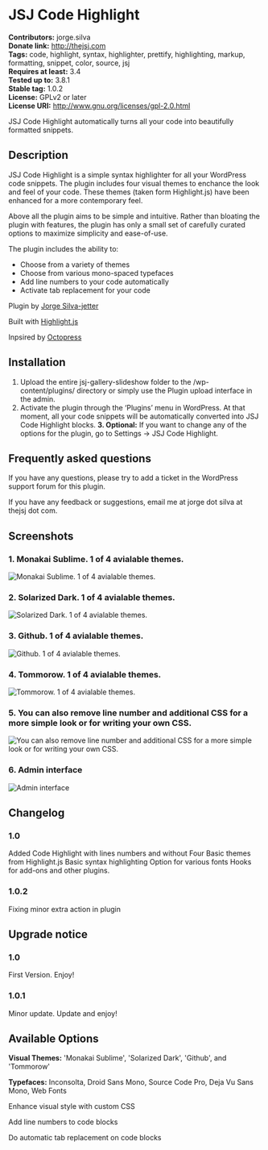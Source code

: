 # JSJ Code Highlight #

**Contributors:** jorge.silva  
**Donate link:** http://thejsj.com  
**Tags:** code, highlight, syntax, highlighter, prettify, highlighting, markup, formatting, snippet, color, source, jsj  
**Requires at least:** 3.4  
**Tested up to:** 3.8.1  
**Stable tag:** 1.0.2  
**License:** GPLv2 or later  
**License URI:** http://www.gnu.org/licenses/gpl-2.0.html  

JSJ Code Highlight automatically turns all your code into beautifully formatted snippets.

## Description ##

JSJ Code Highlight is a simple syntax highlighter for all your WordPress code snippets. The plugin includes four visual themes to enchance the look and feel of your code. These themes (taken form Highlight.js) have been enhanced for a more contemporary feel.

Above all the plugin aims to be simple and intuitive. Rather than bloating the plugin with features, the plugin has only a small set of carefully curated options to maximize simplicity and ease-of-use.

The plugin includes the ability to:

* Choose from a variety of themes
* Choose from various mono-spaced typefaces
* Add line numbers to your code automatically
* Activate tab replacement for your code

Plugin by [Jorge Silva-jetter](http://thejsj.com)

Built with [Highlight.js](http://highlightjs.org/)

Inpsired by [Octopress](http://octopress.org/)


## Installation ##

1. Upload the entire jsj-gallery-slideshow folder to the /wp-content/plugins/ directory or simply use the Plugin upload interface in the admin.
2. Activate the plugin through the ‘Plugins’ menu in WordPress. At that moment, all your code snippets will be automatically converted into JSJ Code Highlight blocks. 
**3. Optional:** If you want to change any of the options for the plugin, go to Settings -> JSJ Code Highlight.  

## Frequently asked questions ##

If you have any questions, please try to add a ticket in the WordPress support forum for this plugin. 

If you have any feedback or suggestions, email me at jorge dot silva at thejsj dot com.

## Screenshots ##

### 1. Monakai Sublime. 1 of 4 avialable themes. ###
![Monakai Sublime. 1 of 4 avialable themes.](http://s.wordpress.org/extend/plugins/jsj-code-highlight/screenshot-1.png)

### 2. Solarized Dark. 1 of 4 avialable themes. ###
![Solarized Dark. 1 of 4 avialable themes.](http://s.wordpress.org/extend/plugins/jsj-code-highlight/screenshot-2.png)

### 3. Github. 1 of 4 avialable themes. ###
![Github. 1 of 4 avialable themes.](http://s.wordpress.org/extend/plugins/jsj-code-highlight/screenshot-3.png)

### 4. Tommorow. 1 of 4 avialable themes. ###
![Tommorow. 1 of 4 avialable themes.](http://s.wordpress.org/extend/plugins/jsj-code-highlight/screenshot-4.png)

### 5. You can also remove line number and additional CSS for a more simple look or for writing your own CSS. ###
![You can also remove line number and additional CSS for a more simple look or for writing your own CSS.](http://s.wordpress.org/extend/plugins/jsj-code-highlight/screenshot-5.png)

### 6. Admin interface ###
![Admin interface](http://s.wordpress.org/extend/plugins/jsj-code-highlight/screenshot-6.png)


## Changelog ##

### 1.0 ###
Added Code Highlight with lines numbers and without
Four Basic themes from Highlight.js
Basic syntax highlighting
Option for various fonts
Hooks for add-ons and other plugins.

### 1.0.2 ###
Fixing minor extra action in plugin

## Upgrade notice ##

### 1.0 ###
First Version. Enjoy!

### 1.0.1 ###
Minor update. Update and enjoy!

## Available Options ##

**Visual Themes:** 'Monakai Sublime', 'Solarized Dark', 'Github', and 'Tommorow'  

**Typefaces:** Inconsolta, Droid Sans Mono, Source Code Pro, Deja Vu Sans Mono, Web Fonts  

Enhance visual style with custom CSS

Add line numbers to code blocks

Do automatic tab replacement on code blocks

